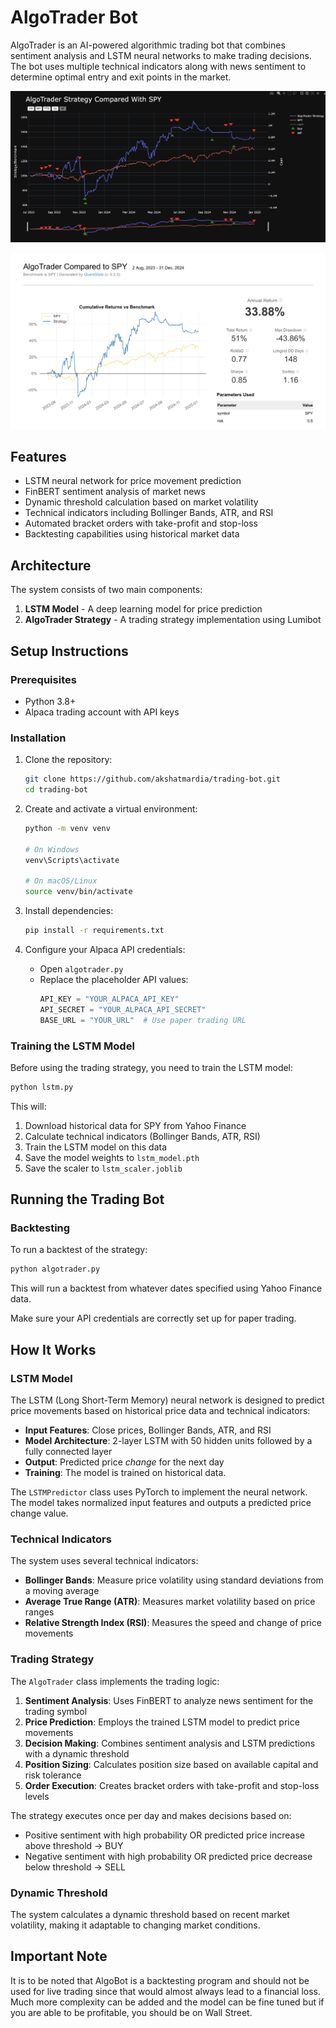 # AlgoTrader Bot

AlgoTrader is an AI-powered algorithmic trading bot that combines sentiment analysis and LSTM neural networks to make trading decisions. The bot uses multiple technical indicators along with news sentiment to determine optimal entry and exit points in the market.

![Trading Performance](images/trades.png)

![Tearsheet](images/tearsheet-visual.png)

## Features

- LSTM neural network for price movement prediction
- FinBERT sentiment analysis of market news
- Dynamic threshold calculation based on market volatility
- Technical indicators including Bollinger Bands, ATR, and RSI
- Automated bracket orders with take-profit and stop-loss
- Backtesting capabilities using historical market data

## Architecture

The system consists of two main components:

1. **LSTM Model** - A deep learning model for price prediction
2. **AlgoTrader Strategy** - A trading strategy implementation using Lumibot

## Setup Instructions

### Prerequisites

- Python 3.8+
- Alpaca trading account with API keys

### Installation

1. Clone the repository:
   ```bash
   git clone https://github.com/akshatmardia/trading-bot.git
   cd trading-bot
   ```

2. Create and activate a virtual environment:
   ```bash
   python -m venv venv
   
   # On Windows
   venv\Scripts\activate
   
   # On macOS/Linux
   source venv/bin/activate
   ```

3. Install dependencies:
   ```bash
   pip install -r requirements.txt
   ```

4. Configure your Alpaca API credentials:
   - Open `algotrader.py`
   - Replace the placeholder API values:
     ```python
     API_KEY = "YOUR_ALPACA_API_KEY"
     API_SECRET = "YOUR_ALPACA_API_SECRET"
     BASE_URL = "YOUR_URL"  # Use paper trading URL
     ```

### Training the LSTM Model

Before using the trading strategy, you need to train the LSTM model:

```bash
python lstm.py
```

This will:
1. Download historical data for SPY from Yahoo Finance
2. Calculate technical indicators (Bollinger Bands, ATR, RSI)
3. Train the LSTM model on this data
4. Save the model weights to `lstm_model.pth`
5. Save the scaler to `lstm_scaler.joblib`

## Running the Trading Bot

### Backtesting

To run a backtest of the strategy:

```bash
python algotrader.py
```

This will run a backtest from whatever dates specified using Yahoo Finance data.

Make sure your API credentials are correctly set up for paper trading.

## How It Works

### LSTM Model

The LSTM (Long Short-Term Memory) neural network is designed to predict price movements based on historical price data and technical indicators:

- **Input Features**: Close prices, Bollinger Bands, ATR, and RSI
- **Model Architecture**: 2-layer LSTM with 50 hidden units followed by a fully connected layer
- **Output**: Predicted price *change* for the next day
- **Training**: The model is trained on historical data.

The `LSTMPredictor` class uses PyTorch to implement the neural network. The model takes normalized input features and outputs a predicted price change value.

### Technical Indicators

The system uses several technical indicators:

- **Bollinger Bands**: Measure price volatility using standard deviations from a moving average
- **Average True Range (ATR)**: Measures market volatility based on price ranges
- **Relative Strength Index (RSI)**: Measures the speed and change of price movements

### Trading Strategy

The `AlgoTrader` class implements the trading logic:

1. **Sentiment Analysis**: Uses FinBERT to analyze news sentiment for the trading symbol
2. **Price Prediction**: Employs the trained LSTM model to predict price movements
3. **Decision Making**: Combines sentiment analysis and LSTM predictions with a dynamic threshold
4. **Position Sizing**: Calculates position size based on available capital and risk tolerance
5. **Order Execution**: Creates bracket orders with take-profit and stop-loss levels

The strategy executes once per day and makes decisions based on:
- Positive sentiment with high probability OR predicted price increase above threshold → BUY
- Negative sentiment with high probability OR predicted price decrease below threshold → SELL

### Dynamic Threshold

The system calculates a dynamic threshold based on recent market volatility, making it adaptable to changing market conditions.

## Important Note

It is to be noted that AlgoBot is a backtesting program and should not be used for live trading since that would almost always lead to a financial loss. Much more complexity can be added and the model can be fine tuned but if you are able to be profitable, you should be on Wall Street.